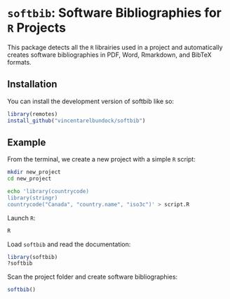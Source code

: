 
<!-- README.md is generated from README.Rmd. Please edit that file -->

# `softbib`: Software Bibliographies for `R` Projects

This package detects all the `R` librairies used in a project and
automatically creates software bibliographies in PDF, Word, Rmarkdown,
and BibTeX formats.

## Installation

You can install the development version of softbib like so:

``` r
library(remotes)
install_github("vincentarelbundock/softbib")
```

## Example

From the terminal, we create a new project with a simple `R` script:

``` sh
mkdir new_project
cd new_project

echo 'library(countrycode)
library(stringr)
countrycode("Canada", "country.name", "iso3c")' > script.R
```

Launch `R`:

``` sh
R
```

Load `softbib` and read the documentation:

``` r
library(softbib)
?softbib
```

Scan the project folder and create software bibliographies:

``` r
softbib()
```
